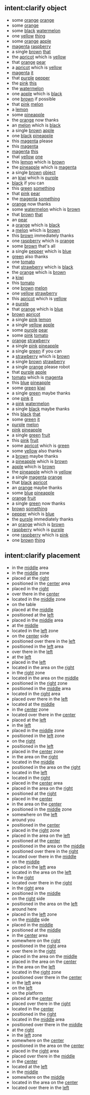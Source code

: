 ## intent:clarify object
- some [orange](object_color) [orange](object_name)
- some [orange](object_name)
- some [black](object_color) [watermelon](object_name)
- one [yellow](object_color) [thing](undefined_object)
- some [orange](object_color) [apple](object_name)
- [magenta](object_color) [raspberry](object_name)
- a single [brown](object_color) [that](undefined_object)
- the [apricot](object_name) which is [yellow](object_color)
- that [orange](object_color) [pear](object_name)
- a [apricot](object_name) which is [yellow](object_color)
- [magenta](object_color) [it](undefined_object)
- that [purple](object_color) [pepper](object_name)
- the [pink](object_color) [this](undefined_object)
- the [watermelon](object_name)
- one [apple](object_name) which is [black](object_color)
- one [brown](object_color) if possible
- that [pink](object_color) [melon](object_name)
- a [lemon](object_name)
- some [pineapple](object_name)
- the [orange](object_color) now thanks
- an [melon](object_name) which is [black](object_color)
- a single [brown](object_color) [apple](object_name)
- one [black](object_color) [pineapple](object_name)
- this [magenta](object_color) please
- this [magenta](object_color)
- [magenta](object_color) [this](undefined_object)
- that [yellow](object_color) [one](undefined_object)
- this [lemon](object_name) which is [brown](object_color)
- the [pineapple](object_name) which is [magenta](object_color)
- a single [brown](object_color) [object](undefined_object)
- an [kiwi](object_name) which is [purple](object_color)
- [black](object_color) if you can
- this [green](object_color) [something](undefined_object)
- that [pink](object_color) [pear](object_name)
- the [magenta](object_color) [something](undefined_object)
- [orange](object_color) now thanks
- some [watermelon](object_name) which is [brown](object_color)
- that [brown](object_color) [that](undefined_object)
- an [pear](object_name)
- a [orange](object_name) which is [black](object_color)
- a [melon](object_name) which is [brown](object_color)
- this [brown](object_color) immediately thanks
- one [raspberry](object_name) which is [orange](object_color)
- some [brown](object_color) that's all
- a single [pepper](object_name) which is [blue](object_color)
- [green](object_color) also thanks
- one [tomato](object_name)
- that [strawberry](object_name) which is [black](object_color)
- the [orange](object_name) which is [brown](object_color)
- a [kiwi](object_name)
- this [tomato](object_name)
- one [brown](object_color) [melon](object_name)
- one [yellow](object_color) [strawberry](object_name)
- this [apricot](object_name) which is [yellow](object_color)
- a [purple](object_color)
- that [orange](object_name) which is [blue](object_color)
- [brown](object_color) [apricot](object_name)
- a single [pink](object_color) [lemon](object_name)
- a single [yellow](object_color) [apple](object_name)
- some [purple](object_color) [pear](object_name)
- some [pink](object_color) [tomato](object_name)
- [orange](object_color) [strawberry](object_name)
- a single [pink](object_color) [pineapple](object_name)
- a single [green](object_color) if you can
- a [strawberry](object_name) which is [brown](object_color)
- a single [brown](object_color) [strawberry](object_name)
- a single [orange](object_color) please robot
- that [purple](object_color) [apple](object_name)
- [tomato](object_name) which is [magenta](object_color)
- this [blue](object_color) [pineapple](object_name)
- some [green](object_color) [kiwi](object_name)
- a single [green](object_color) maybe thanks
- one [pink](object_color) [it](undefined_object)
- a [pink](object_color) [watermelon](object_name)
- a single [black](object_color) maybe thanks
- this [black](object_color) [that](undefined_object)
- some [green](object_color) [it](undefined_object)
- [purple](object_color) [melon](object_name)
- [pink](object_color) [pineapple](object_name)
- a single [green](object_color) [fruit](undefined_object)
- this [pink](object_color) [fruit](undefined_object)
- some [apricot](object_name) which is [green](object_color)
- some [yellow](object_color) also thanks
- a [brown](object_color) maybe thanks
- a [pineapple](object_name) which is [brown](object_color)
- [apple](object_name) which is [brown](object_color)
- the [pineapple](object_name) which is [yellow](object_color)
- a single [magenta](object_color) [orange](object_name)
- that [black](object_color) [apricot](object_name)
- an [orange](object_color) maybe thanks
- some [blue](object_color) [pineapple](object_name)
- [orange](object_color) [fruit](undefined_object)
- a single [green](object_color) now thanks
- [brown](object_color) [something](undefined_object)
- [pepper](object_name) which is [blue](object_color)
- the [purple](object_color) immediately thanks
- an [orange](object_name) which is [brown](object_color)
- [raspberry](object_name) which is [purple](object_color)
- one [raspberry](object_name) which is [pink](object_color)
- one [brown](object_color) [thing](undefined_object)

## intent:clarify placement
- in the [middle](placement_origin) area
- in the [middle](placement_origin) zone
- placed at the [right](placement_origin)
- positioned in the [center](placement_origin) area
- placed in the [right](placement_origin)
- over there in the [center](placement_origin)
- located in the [middle](placement_origin) zone
- on the table
- placed at the [middle](placement_origin)
- positioned at the [left](placement_origin)
- placed in the [middle](placement_origin) area
- at the [middle](placement_origin)
- located in the [left](placement_origin) zone
- on the [center](placement_origin) side
- positioned over there in the [left](placement_origin)
- positioned in the [left](placement_origin) area
- over there in the [left](placement_origin)
- at the [left](placement_origin)
- placed in the [left](placement_origin)
- located in the area on the [right](placement_origin)
- in the [right](placement_origin) zone
- located in the area on the [middle](placement_origin)
- positioned in the [right](placement_origin) zone
- positioned in the [middle](placement_origin) area
- located in the [right](placement_origin) area
- placed over there in the [left](placement_origin)
- located at the [middle](placement_origin)
- in the [center](placement_origin) zone
- located over there in the [center](placement_origin)
- placed at the [left](placement_origin)
- in the [left](placement_origin)
- placed in the [middle](placement_origin) zone
- positioned in the [left](placement_origin) zone
- on the [right](placement_origin)
- positioned in the [left](placement_origin)
- placed in the [center](placement_origin) zone
- in the area on the [right](placement_origin)
- located in the [middle](placement_origin)
- positioned in the area on the [right](placement_origin)
- located in the [left](placement_origin)
- located in the [right](placement_origin)
- placed in the [center](placement_origin) area
- placed in the area on the [right](placement_origin)
- positioned at the [right](placement_origin)
- placed in the [center](placement_origin)
- in the area on the [center](placement_origin)
- positioned in the [middle](placement_origin) zone
- somewhere on the [left](placement_origin)
- around you
- positioned in the [center](placement_origin)
- placed in the [right](placement_origin) zone
- placed in the area on the [left](placement_origin)
- positioned at the [center](placement_origin)
- positioned in the area on the [middle](placement_origin)
- positioned over there in the [right](placement_origin)
- located over there in the [middle](placement_origin)
- on the [middle](placement_origin)
- placed in the [left](placement_origin) area
- located in the area on the [left](placement_origin)
- in the [right](placement_origin)
- located over there in the [right](placement_origin)
- in the [right](placement_origin) area
- positioned in the [middle](placement_origin)
- on the [right](placement_origin) side
- positioned in the area on the [left](placement_origin)
- around here
- placed in the [left](placement_origin) zone
- on the [middle](placement_origin) side
- placed in the [middle](placement_origin)
- positioned at the [middle](placement_origin)
- in the [center](placement_origin) area
- somewhere on the [right](placement_origin)
- positioned in the [right](placement_origin) area
- over there in the [right](placement_origin)
- placed in the area on the [middle](placement_origin)
- placed in the area on the [center](placement_origin)
- in the area on the [left](placement_origin)
- located in the [right](placement_origin) zone
- positioned over there in the [center](placement_origin)
- in the [left](placement_origin) area
- on the [left](placement_origin)
- on the platform
- placed at the [center](placement_origin)
- placed over there in the [right](placement_origin)
- located in the [center](placement_origin)
- positioned in the [right](placement_origin)
- located in the [middle](placement_origin) area
- positioned over there in the [middle](placement_origin)
- at the [right](placement_origin)
- in the [left](placement_origin) zone
- somewhere on the [center](placement_origin)
- positioned in the area on the [center](placement_origin)
- placed in the [right](placement_origin) area
- placed over there in the [middle](placement_origin)
- in the [center](placement_origin)
- located at the [left](placement_origin)
- in the [middle](placement_origin)
- somewhere on the [middle](placement_origin)
- located in the area on the [center](placement_origin)
- located over there in the [left](placement_origin)
